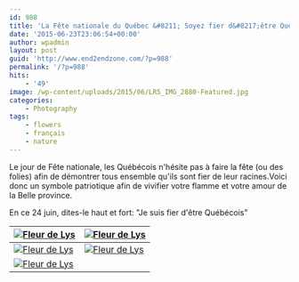 ```yaml
---
id: 988
title: 'La Fête nationale du Québec &#8211; Soyez fier d&#8217;être Québécois!'
date: '2015-06-23T23:06:54+00:00'
author: wpadmin
layout: post
guid: 'http://www.end2endzone.com/?p=988'
permalink: '/?p=988'
hits:
    - '49'
image: /wp-content/uploads/2015/06/LR5_IMG_2880-Featured.jpg
categories:
    - Photography
tags:
    - flowers
    - français
    - nature
---
```


<span class="fbPhotoCaptionText">Le jour de Fête nationale, les Québécois n'hésite pas à faire la fête (ou des folies) afin de démontrer tous ensemble qu'ils sont fier de leur racines.</span><span class="fbPhotoCaptionText">Voici donc un symbole patriotique afin de vivifier votre flamme et votre amour de la Belle province.</span>

En ce 24 juin, dites-le haut et fort: "Je suis fier d'être Québécois"

| [![Fleur de Lys](https://www.end2endzone.com/wp-content/uploads/2015/06/IMG_2827_e2ez-300x200.jpg)](https://www.flickr.com/photos/154618444@N05/37579347401/in/album-72157661287647108/ "Fleur de Lys") | [![Fleur de Lys](https://www.end2endzone.com/wp-content/uploads/2015/06/IMG_2834_e2ez-200x300.jpg)](https://www.flickr.com/photos/154618444@N05/37579341761/in/album-72157661287647108/ "Fleur de Lys") |
|---|---|
| [![Fleur de Lys](https://www.end2endzone.com/wp-content/uploads/2015/06/IMG_2843_e2ez-300x200.jpg)](https://www.flickr.com/photos/154618444@N05/37579343271/in/album-72157661287647108/ "Fleur de Lys") | [![Fleur de Lys](https://www.end2endzone.com/wp-content/uploads/2015/06/IMG_2865_e2ez-200x300.jpg)](https://www.flickr.com/photos/154618444@N05/37579340191/in/album-72157661287647108/ "Fleur de Lys") |
| [![Fleur de Lys](https://www.end2endzone.com/wp-content/uploads/2015/06/IMG_2880_e2ez-300x200.jpg)](https://www.flickr.com/photos/154618444@N05/37579338321/in/album-72157661287647108/ "Fleur de Lys") |  |